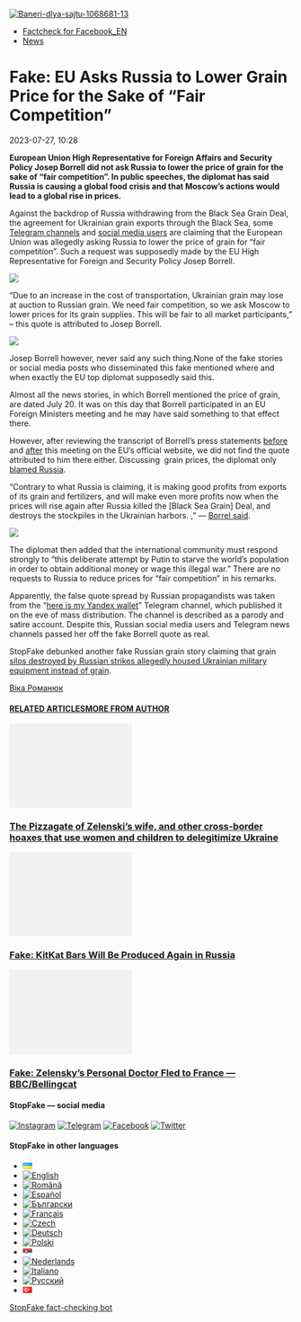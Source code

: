 [![](https://www.stopfake.org/content/uploads/2023/07/Baneri-dlya-sajtu-1068681-13.png "Baneri-dlya-sajtu-1068681-13")](https://www.stopfake.org/content/uploads/2023/07/Baneri-dlya-sajtu-1068681-13.png)

*   [Factcheck for Facebook\_EN](https://www.stopfake.org/en/category/factcheck-facebook-en/)
*   [News](https://www.stopfake.org/en/category/news/)

Fake: EU Asks Russia to Lower Grain Price for the Sake of “Fair Competition”
============================================================================

2023-07-27, 10:28

[](https://www.facebook.com/sharer/sharer.php?u=https%3A%2F%2Fwww.stopfake.org%2Fen%2Ffake-eu-asks-russia-to-lower-grain-price-for-the-sake-of-fair-competition%2F "Facebook")[](viber://forward?text=Fake%3A%20EU%20Asks%20Russia%20to%20Lower%20Grain%20Price%20for%20the%20Sake%20of%20%E2%80%9CFair%20Competition%E2%80%9D%20https%3A%2F%2Fwww.stopfake.org%2Fen%2Ffake-eu-asks-russia-to-lower-grain-price-for-the-sake-of-fair-competition%2F "Viber")[](https://twitter.com/intent/tweet?text=Fake%3A%20EU%20Asks%20Russia%20to%20Lower%20Grain%20Price%20for%20the%20Sake%20of%20%E2%80%9CFair%20Competition%E2%80%9D&url=https%3A%2F%2Fwww.stopfake.org%2Fen%2Ffake-eu-asks-russia-to-lower-grain-price-for-the-sake-of-fair-competition%2F "X")[](https://api.whatsapp.com/send?text=Fake%3A%20EU%20Asks%20Russia%20to%20Lower%20Grain%20Price%20for%20the%20Sake%20of%20%E2%80%9CFair%20Competition%E2%80%9D%20https%3A%2F%2Fwww.stopfake.org%2Fen%2Ffake-eu-asks-russia-to-lower-grain-price-for-the-sake-of-fair-competition%2F "Whatsapp")[](https://www.stopfake.org/en/fake-eu-asks-russia-to-lower-grain-price-for-the-sake-of-fair-competition/)[](https://telegram.me/share/url?url=https%3A%2F%2Fwww.stopfake.org%2Fen%2Ffake-eu-asks-russia-to-lower-grain-price-for-the-sake-of-fair-competition%2F&text=Fake%3A%20EU%20Asks%20Russia%20to%20Lower%20Grain%20Price%20for%20the%20Sake%20of%20%E2%80%9CFair%20Competition%E2%80%9D "Telegram")[](https://www.instagram.com/ "Instagram")

  

**European Union High Representative for Foreign Affairs and Security Policy Josep Borrell did not ask Russia to lower the price of grain for the sake of “fair competition”. In public speeches, the diplomat has said Russia is causing a global food crisis and that Moscow’s actions would lead to a global rise in prices.**

Against the backdrop of Russia withdrawing from the Black Sea Grain Deal, the agreement for Ukrainian grain exports through the Black Sea, some [Telegram channels](https://t.me/c/1388548435/23102) and [social media users](https://www.facebook.com/permalink.php?story_fbid=pfbid06xd9j9JrcJAgBCcyX1yWv1VvKrMfKoBd4mqaAU9wkbUn3WZwu5k2eiCmFbK4HMeWl&id=100005281515660) are claiming that the European Union was allegedly asking Russia to lower the price of grain for “fair competition”. Such a request was supposedly made by the EU High Representative for Foreign and Security Policy Josep Borrell.

![](https://www.stopfake.org/content/uploads/2023/07/Skrinshot-Facebook.jpeg)

“Due to an increase in the cost of transportation, Ukrainian grain may lose at auction to Russian grain. We need fair competition, so we ask Moscow to lower prices for its grain supplies. This will be fair to all market participants,” – this quote is attributed to Josep Borrell.

![](https://www.stopfake.org/content/uploads/2023/07/Skrinshot-sajta-Evropejskogo-Soyuza-1024x436.jpeg)

Josep Borrell however, never said any such thing.None of the fake stories or social media posts who disseminated this fake mentioned where and when exactly the EU top diplomat supposedly said this.

Almost all the news stories, in which Borrell mentioned the price of grain, are dated July 20. It was on this day that Borrell participated in an EU Foreign Ministers meeting and he may have said something to that effect there. 

However, after reviewing the transcript of Borrell’s press statements [before](https://www.eeas.europa.eu/eeas/foreign-affairs-council-press-remarks-high-representative-josep-borrell-upon-arrival-11_en?s=232) and [after](https://www.eeas.europa.eu/eeas/foreign-affairs-council-press-remarks-high-representative-josep-borrell-after-meeting-6_en?s=232) this meeting on the EU’s official website, we did not find the quote attributed to him there either. Discussing  grain prices, the diplomat only [blamed Russia](https://www.eeas.europa.eu/eeas/foreign-affairs-council-press-remarks-high-representative-josep-borrell-after-meeting-6_en?s=232).

“Contrary to what Russia is claiming, it is making good profits from exports of its grain and fertilizers, and will make even more profits now when the prices will rise again after Russia killed the \[Black Sea Grain\] Deal, and destroys the stockpiles in the Ukrainian harbors. ,” — [Borrel said](https://www.eeas.europa.eu/eeas/foreign-affairs-council-press-remarks-high-representative-josep-borrell-after-meeting-6_en?s=232).

![](https://www.stopfake.org/content/uploads/2023/07/Telegram-kanala-a-vot-moj-yandeks-koshelek.jpeg)

The diplomat then added that the international community must respond strongly to “this deliberate attempt by Putin to starve the world’s population in order to obtain additional money or wage this illegal war.” There are no requests to Russia to reduce prices for “fair competition” in his remarks.

Apparently, the false quote spread by Russian propagandists was taken from the “[here is my Yandex wallet](https://t.me/lastoppo/2184)” Telegram channel, which published it on the eve of mass distribution. The channel is described as a parody and satire account. Despite this, Russian social media users and Telegram news channels passed her off the fake Borrell quote as real.

StopFake debunked another fake Russian grain story claiming that grain [silos destroyed by Russian strikes allegedly housed Ukrainian military equipment instead of grain](https://www.stopfake.org/ru/fejk-v-unichtozhennyh-rossiyanami-angarah-vmesto-zerna-raspolagalas-ukrainskaya-voennaya-tehnika-video/).

  

[](https://www.facebook.com/sharer/sharer.php?u=https%3A%2F%2Fwww.stopfake.org%2Fen%2Ffake-eu-asks-russia-to-lower-grain-price-for-the-sake-of-fair-competition%2F "Facebook")[](viber://forward?text=Fake%3A%20EU%20Asks%20Russia%20to%20Lower%20Grain%20Price%20for%20the%20Sake%20of%20%E2%80%9CFair%20Competition%E2%80%9D%20https%3A%2F%2Fwww.stopfake.org%2Fen%2Ffake-eu-asks-russia-to-lower-grain-price-for-the-sake-of-fair-competition%2F "Viber")[](https://twitter.com/intent/tweet?text=Fake%3A%20EU%20Asks%20Russia%20to%20Lower%20Grain%20Price%20for%20the%20Sake%20of%20%E2%80%9CFair%20Competition%E2%80%9D&url=https%3A%2F%2Fwww.stopfake.org%2Fen%2Ffake-eu-asks-russia-to-lower-grain-price-for-the-sake-of-fair-competition%2F "X")[](https://api.whatsapp.com/send?text=Fake%3A%20EU%20Asks%20Russia%20to%20Lower%20Grain%20Price%20for%20the%20Sake%20of%20%E2%80%9CFair%20Competition%E2%80%9D%20https%3A%2F%2Fwww.stopfake.org%2Fen%2Ffake-eu-asks-russia-to-lower-grain-price-for-the-sake-of-fair-competition%2F "Whatsapp")[](https://www.stopfake.org/en/fake-eu-asks-russia-to-lower-grain-price-for-the-sake-of-fair-competition/)[](https://telegram.me/share/url?url=https%3A%2F%2Fwww.stopfake.org%2Fen%2Ffake-eu-asks-russia-to-lower-grain-price-for-the-sake-of-fair-competition%2F&text=Fake%3A%20EU%20Asks%20Russia%20to%20Lower%20Grain%20Price%20for%20the%20Sake%20of%20%E2%80%9CFair%20Competition%E2%80%9D "Telegram")[](https://www.instagram.com/ "Instagram")

[Віка Романюк](#)

#### [RELATED ARTICLES](#)[MORE FROM AUTHOR](#)

[![](data:image/png;base64,iVBORw0KGgoAAAANSUhEUgAAANoAAACWAQMAAACCSQSPAAAAA1BMVEWurq51dlI4AAAAAXRSTlMmkutdmwAAABpJREFUWMPtwQENAAAAwiD7p7bHBwwAAAAg7RD+AAGXD7BoAAAAAElFTkSuQmCC "The Pizzagate of Zelenski’s wife, and other cross-border hoaxes that use women and children to delegitimize Ukraine")](https://www.stopfake.org/en/the-pizzagate-of-zelenski-s-wife-and-other-cross-border-hoaxes-that-use-women-and-children-to-delegitimize-ukraine/ "The Pizzagate of Zelenski’s wife, and other cross-border hoaxes that use women and children to delegitimize Ukraine")

### [The Pizzagate of Zelenski’s wife, and other cross-border hoaxes that use women and children to delegitimize Ukraine](https://www.stopfake.org/en/the-pizzagate-of-zelenski-s-wife-and-other-cross-border-hoaxes-that-use-women-and-children-to-delegitimize-ukraine/ "The Pizzagate of Zelenski’s wife, and other cross-border hoaxes that use women and children to delegitimize Ukraine")

[![](data:image/png;base64,iVBORw0KGgoAAAANSUhEUgAAANoAAACWAQMAAACCSQSPAAAAA1BMVEWurq51dlI4AAAAAXRSTlMmkutdmwAAABpJREFUWMPtwQENAAAAwiD7p7bHBwwAAAAg7RD+AAGXD7BoAAAAAElFTkSuQmCC "Fake: KitKat Bars Will Be Produced Again in Russia")](https://www.stopfake.org/en/fake-kitkat-bars-will-be-produced-again-in-russia/ "Fake: KitKat Bars Will Be Produced Again in Russia")

### [Fake: KitKat Bars Will Be Produced Again in Russia](https://www.stopfake.org/en/fake-kitkat-bars-will-be-produced-again-in-russia/ "Fake: KitKat Bars Will Be Produced Again in Russia")

[![](data:image/png;base64,iVBORw0KGgoAAAANSUhEUgAAANoAAACWAQMAAACCSQSPAAAAA1BMVEWurq51dlI4AAAAAXRSTlMmkutdmwAAABpJREFUWMPtwQENAAAAwiD7p7bHBwwAAAAg7RD+AAGXD7BoAAAAAElFTkSuQmCC "Fake: Zelensky’s Personal Doctor Fled to France — BBC/Bellingcat")](https://www.stopfake.org/en/fake-zelensky-s-personal-doctor-fled-to-france-bbc-bellingcat/ "Fake: Zelensky’s Personal Doctor Fled to France — BBC/Bellingcat")

### [Fake: Zelensky’s Personal Doctor Fled to France — BBC/Bellingcat](https://www.stopfake.org/en/fake-zelensky-s-personal-doctor-fled-to-france-bbc-bellingcat/ "Fake: Zelensky’s Personal Doctor Fled to France — BBC/Bellingcat")

[](#)[](#)

#### StopFake — social media

[![Instagram](https://www.stopfake.org/content/uploads/2020/09/inAsset-1.png)](https://www.instagram.com/stopfakingnews/) [![Telegram](https://www.stopfake.org/content/uploads/2020/09/teAsset-1.png)](https://t.me/StopFake) [![Facebook](https://www.stopfake.org/content/uploads/2020/10/facebook.png)](https://www.facebook.com/stopfakeukraine) [![Twitter](https://www.stopfake.org/content/uploads/2024/03/twitter_x_new_logo_x_rounded_icon_256078.png)](https://twitter.com/StopFakingNews)

#### StopFake in other languages

*   [![Українська](data:image/png;base64,iVBORw0KGgoAAAANSUhEUgAAABAAAAALCAMAAABBPP0LAAAAb1BMVEUAhP8AfP0Ac/oAZ/UAV/B5yv9wxv5iwf1WvP1Ot/gAQOlMt/1Bs/s1rfkpqPdBsfYdovUAkciK0edqwuBautpNtdZAr9IATZr43QD8/GX6+kn5+Tr4+C329iD09BTy8g309DHguQDy8iruzwDnwwAuoRPoAAAASElEQVR4AU3MAQYDQRAF0Ve9WRAQYO5/zUgSDIxf8DQdiGR3I7v0YOLS3ns4PPt8Wq86vn6vVht7NRzG0OHRSpDb8Gt5IvjAHy/kBL+aIRygAAAAAElFTkSuQmCC)](https://www.stopfake.org/uk/fejk-u-yes-prosyat-rosiyu-zmenshiti-tsinu-na-zerno-dlya-chesnoyi-konkurentsiyi/)
*   [![English](/content/polylang/en_US.png)](https://www.stopfake.org/en/fake-eu-asks-russia-to-lower-grain-price-for-the-sake-of-fair-competition/)
*   [![Română](/content/polylang/ro_RO.png)](https://www.stopfake.org/ro/fake-ue-cere-rusiei-sa-reduca-pretul-la-cereale-pentru-o-concurenta-loiala/)
*   [![Español](/content/polylang/es_ES.png)](https://www.stopfake.org/es/portada/)
*   [![Български](/content/polylang/bg_BG.png)](https://www.stopfake.org/bg/nachalo/)
*   [![Français](/content/polylang/fr_FR.png)](https://www.stopfake.org/fr/faux-l-ue-demande-a-la-russie-de-baisser-le-prix-des-cereales-pour-etablir-une-concurrence-equitable/)
*   [![Czech](/content/polylang/cs_CZ.png)](https://www.stopfake.org/cz/domu/)
*   [![Deutsch](/content/polylang/de_DE.png)](https://www.stopfake.org/de/start/)
*   [![Polski](/content/polylang/pl_PL.png)](https://www.stopfake.org/pl/strona-glowna/)
*   [![Српски језик](data:image/png;base64,iVBORw0KGgoAAAANSUhEUgAAABAAAAALCAMAAABBPP0LAAAAbFBMVEXkAADhAADbAADSAADMAADHAADzY1jnXlTcWVDBAADoNjbWMjPogFXlflTNPkL19XYAHno2grgAWqLto6TwubkAVZkwc6QAGmwAHXc1f7b19fXy8vLuxMU0frPaeHrSXWDm5ubrztDPb3Pr6+sXdtjeAAAAVklEQVR4AQXBQQqCABRAwXn5E4lo0/3vGK2SMJtJQkjUFQTRZFQd4DCw5ASYR+lr/S1Qs7XrXjtgzO6WE2Aux+b18L4H53qB57o+wybTyU7wwWw4APAHXWkRm6nRMmoAAAAASUVORK5CYII=)](https://www.stopfake.org/sr/naslovna/)
*   [![Nederlands](/content/polylang/nl_NL.png)](https://www.stopfake.org/nl/home-2/)
*   [![Italiano](/content/polylang/it_IT.png)](https://www.stopfake.org/it/home/)
*   [![Русский](/content/polylang/ru_RU.png)](https://www.stopfake.org/ru/fejk-v-es-prosyat-rossiyu-snizit-tsenu-na-zerno-dlya-chestnoj-konkurentsii/)
*   [![Türkçe](data:image/png;base64,iVBORw0KGgoAAAANSUhEUgAAABAAAAALCAMAAABBPP0LAAAARVBMVEX+AAD3AADwAAD+fHz9cHH7ZGT9WVn6UFDpAAD9oKD5Q0P5OTn2MzP1Kir7ubr65ub1Gxv69PTzDw/kAAD319ffAAD4iooXHQ3FAAAAYklEQVR4AT3HhW0EQRQD0Oc/KG3/dQYEYTg2O+4IQbTHydWt0fw2Sfz8Fuw51+U3On7a6/pc/as1UZLDyuq13lWOwpdPn3+v7XJiDD3DR1N87Qr5WXX9zyQ9opEIOwkmDgr/ZXASmpFRqe0AAAAASUVORK5CYII=)](https://www.stopfake.org/tr/ana-sayfa-2/)

[StopFake fact-checking bot](https://t.me/StopFakeUkraine_bot)